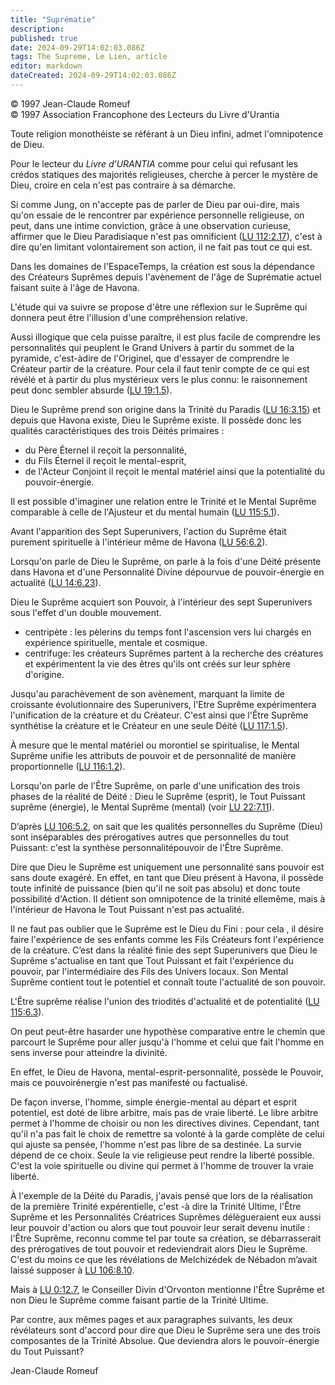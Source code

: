 ```yaml
---
title: "Suprématie"
description: 
published: true
date: 2024-09-29T14:02:03.086Z
tags: The Supreme, Le Lien, article
editor: markdown
dateCreated: 2024-09-29T14:02:03.086Z
---
```


<p class="v-card v-sheet theme--light grey lighten-3 px-2">© 1997 Jean-Claude Romeuf<br>© 1997 Association Francophone des Lecteurs du Livre d'Urantia</p>

Toute religion monothéiste se référant à un Dieu infini, admet l'omnipotence de Dieu.

Pour le lecteur du _Livre d'URANTIA_ comme pour celui qui refusant les crédos statiques des majorités religieuses, cherche à percer le mystère de Dieu, croire en cela n'est pas contraire à sa démarche.

Si comme Jung, on n'accepte pas de parler de Dieu par oui-dire, mais qu'on essaie de le rencontrer par expérience personnelle religieuse, on peut, dans une intime conviction, grâce à une observation curieuse, affirmer que le Dieu Paradisiaque n'est pas omnificient ([LU 112:2.17](/fr/The_Urantia_Book/112#p2_17)), c'est à dire qu'en limitant volontairement son action, il ne fait pas tout ce qui est.

Dans les domaines de l'EspaceTemps, la création est sous la dépendance des Créateurs Suprêmes depuis l'avènement de l'âge de Suprématie actuel faisant suite à l'âge de Havona.

L'étude qui va suivre se propose d'être une réflexion sur le Suprême qui donnera peut être l'illusion d'une compréhension relative.

Aussi illogique que cela puisse paraître, il est plus facile de comprendre les personnalités qui peuplent le Grand Univers à partir du sommet de la pyramide, c'est-àdire de l'Originel, que d'essayer de comprendre le Créateur partir de la créature. Pour cela il faut tenir compte de ce qui est révélé et à partir du plus mystérieux vers le plus connu: le raisonnement peut donc sembler absurde ([LU 19:1.5](/fr/The_Urantia_Book/19#p1_5)).

Dieu le Suprême prend son origine dans la Trinité du Paradis ([LU 16:3.15](/fr/The_Urantia_Book/16#p3_15)) et depuis que Havona existe, Dieu le Suprême existe. Il possède donc les qualités caractéristiques des trois Déités primaires :

- du Père Éternel il reçoit la personnalité,
- du Fils Éternel il reçoit le mental-esprit,
- de l'Acteur Conjoint il reçoit le mental matériel ainsi que la potentialité du pouvoir-énergie.

Il est possible d'imaginer une relation entre le Trinité et le Mental Suprême comparable à celle de l'Ajusteur et du mental humain ([LU 115:5.1](/fr/The_Urantia_Book/115#p5_1)).

Avant l'apparition des Sept Superunivers, l'action du Suprême était purement spirituelle à l'intérieur même de Havona ([LU 56:6.2](/fr/The_Urantia_Book/56#p6_2)).

Lorsqu'on parle de Dieu le Suprême, on parle à la fois d'une Déité présente dans Havona et d'une Personnalité Divine dépourvue de pouvoir-énergie en actualité ([LU 14:6.23](/fr/The_Urantia_Book/14#p6_23)).

Dieu le Suprême acquiert son Pouvoir, à l'intérieur des sept Superunivers sous l'effet d'un double mouvement.

- centripète : les pèlerins du temps font l'ascension vers lui chargés en expérience spirituelle, mentale et cosmique.
- centrifuge: les créateurs Suprêmes partent à la recherche des créatures et expérimentent la vie des êtres qu'ils ont créés sur leur sphère d'origine.

Jusqu'au parachèvement de son avènement, marquant la limite de croissante évolutionnaire des Superunivers, l'Etre Suprême expérimentera l'unification de la créature et du Créateur. C'est ainsi que l'Être Suprême synthétise la créature et le Créateur en une seule Déité ([LU 117:1.5](/fr/The_Urantia_Book/117#p1_5)).

À mesure que le mental matériel ou morontiel se spiritualise, le Mental Suprême unifie les attributs de pouvoir et de personnalité de manière proportionnelle ([LU 116:1.2](/fr/The_Urantia_Book/116#p1_2)).

Lorsqu'on parle de l'Être Suprême, on parle d'une unification des trois phases de la réalité de Déité : Dieu le Suprême (esprit), le Tout Puissant suprême (énergie), le Mental Suprême (mental) (voir [LU 22:7.11](/fr/The_Urantia_Book/22#p7_11)).

D’après [LU 106:5.2](/fr/The_Urantia_Book/106#p5_2), on sait que les qualités personnelles du Suprême (Dieu) sont inséparables des prérogatives autres que personnelles du tout Puissant: c'est la synthèse personnalitépouvoir de l'Être Suprême.

Dire que Dieu le Suprême est uniquement une personnalité sans pouvoir est sans doute exagéré. En effet, en tant que Dieu présent à Havona, il possède toute infinité de puissance (bien qu'il ne soit pas absolu) et donc toute possibilité d'Action. Il détient son omnipotence de la trinité ellemême, mais à l'intérieur de Havona le Tout Puissant n'est pas actualité.

Il ne faut pas oublier que le Suprême est le Dieu du Fini : pour cela , il désire faire l'expérience de ses enfants comme les Fils Créateurs font l'expérience de la créature. C’est dans la réalité finie des sept Superunivers que Dieu le Suprême s'actualise en tant que Tout Puissant et fait l'expérience du pouvoir, par l'intermédiaire des Fils des Univers locaux. Son Mental Suprême contient tout le potentiel et connaît toute l'actualité de son pouvoir.

L'Être suprême réalise l'union des triodités d'actualité et de potentialité ([LU 115:6.3](/fr/The_Urantia_Book/115#p6_3)).

On peut peut-être hasarder une hypothèse comparative entre le chemin que parcourt le Suprême pour aller jusqu'à l'homme et celui que fait l'homme en sens inverse pour atteindre la divinité.

En effet, le Dieu de Havona, mental-esprit-personnalité, possède le Pouvoir, mais ce pouvoirénergie n'est pas manifesté ou factualisé.

De façon inverse, l'homme, simple énergie-mental au départ et esprit potentiel, est doté de libre arbitre, mais pas de vraie liberté. Le libre arbitre permet à l'homme de choisir ou non les directives divines. Cependant, tant qu'il n'a pas fait le choix de remettre sa volonté à la garde complète de celui qui ajuste sa pensée, l'homme n'est pas libre de sa destinée. La survie dépend de ce choix. Seule la vie religieuse peut rendre la liberté possible. C'est la voie spirituelle ou divine qui permet à l'homme de trouver la vraie liberté.

À l'exemple de la Déité du Paradis, j'avais pensé que lors de la réalisation de la première Trinité expérentielle, c'est -à dire la Trinité Ultime, l'Être Suprême et les Personnalités Créatrices Suprêmes délègueraient eux aussi leur pouvoir d'action ou alors que tout pouvoir leur serait devenu inutile : l'Être Suprême, reconnu comme tel par toute sa création, se débarrasserait des prérogatives de tout pouvoir et redeviendrait alors Dieu le Suprême. C'est du moins ce que les révélations de Melchizédek de Nébadon m’avait laissé supposer à [LU 106:8.10](/fr/The_Urantia_Book/106#p8_10).

Mais à [LU 0:12.7](/fr/The_Urantia_Book/0#p12_7), le Conseiller Divin d'Orvonton mentionne l'Être Suprême et non Dieu le Suprême comme faisant partie de la Trinité Ultime.

Par contre, aux mêmes pages et aux paragraphes suivants, les deux révélateurs sont d'accord pour dire que Dieu le Suprême sera une des trois composantes de la Trinité Absolue. Que deviendra alors le pouvoir-énergie du Tout Puissant?

Jean-Claude Romeuf